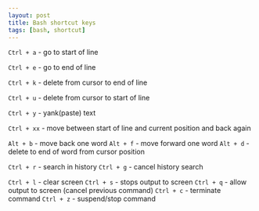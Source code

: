 ```yaml
---
layout: post
title: Bash shortcut keys
tags: [bash, shortcut]
---
```


`Ctrl + a` - go to start of line

`Ctrl + e` - go to end of line

`Ctrl + k` - delete from cursor to end of line

`Ctrl + u` - delete from cursor to start of line

`Ctrl + y` - yank(paste) text

`Ctrl + xx` - move between start of line and current position and back again

`Alt + b` - move back one word
`Alt + f` - move forward one word
`Alt + d` - delete to end of word from cursor position

`Ctrl + r` - search in history
`Ctrl + g` - cancel history search

`Ctrl + l` - clear screen
`Ctrl + s` - stops output to screen
`Ctrl + q` - allow output to screen (cancel previous command)
`Ctrl + c` - terminate command
`Ctrl + z` - suspend/stop command